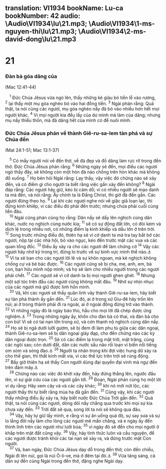 translation: VI1934
bookName: Lu-ca 
bookNumber: 42
audio: \Audio\VI1934\lu\21.mp3; \Audio\VI1934\1-ms-nguyen-thi\lu\21.mp3; \Audio\VI1934\2-ms-david-dong\lu\21.mp3
-------

<div class="title"><h1>21</h1><h3>Đàn bà góa dâng của</h3><p>(Mac 12:41-44)</p></div>
<span class="verse lu_21_1"> <sup>1</sup> Đức Chúa Jêsus vừa ngó lên, thấy những kẻ giàu bỏ tiền lễ vào rương, </span>
<span class="verse lu_21_2"><sup>2</sup> lại thấy một mụ góa nghèo bỏ vào hai đồng tiền. </span>
<span class="verse lu_21_3"><sup>3</sup> Ngài phán rằng: Quả thật, ta nói cùng các ngươi, mụ góa nghèo nầy đã bỏ vào nhiều hơn hết mọi người khác. </span>
<span class="verse lu_21_4"><sup>4</sup> Vì mọi người kia đều lấy của dư mình mà làm của dâng; nhưng mụ nầy thiếu thốn, mà đã dâng hết của mình có để nuôi mình. <br/></span>
<div class="title"><h3>Đức Chúa Jêsus phán về thành Giê-ru-sa-lem tàn phá và sự Chúa đến</h3><p>(Mat 24:1-51; Mac 13:1-37)</p></div>
<span class="verse lu_21_5"> <sup>5</sup> Có mấy người nói về đền thờ, về đá đẹp và đồ dâng làm rực rỡ trong đền thờ. Đức Chúa Jêsus phán rằng: </span>
<span class="verse lu_21_6"><sup>6</sup> Những ngày sẽ đến, mọi điều các ngươi ngó thấy đây, sẽ không còn một hòn đá nào chồng trên hòn khác mà không đổ xuống. </span>
<span class="verse lu_21_7"><sup>7</sup> Họ bèn hỏi Ngài rằng: Lạy thầy, vậy việc đó chừng nào sẽ xảy đến, và có điềm gì cho người ta biết rằng việc gần xảy đến không? </span>
<span class="verse lu_21_8"><sup>8</sup> Ngài đáp rằng: Các ngươi hãy giữ, kẻo bị cám dỗ; vì có nhiều người sẽ mạo danh ta mà đến, và nói rằng: Ấy chính ta là Đấng Christ, thì giờ đã đến gần. Các ngươi đừng theo họ. </span>
<span class="verse lu_21_9"><sup>9</sup> Lại khi các ngươi nghe nói về giặc giã loạn lạc, thì đừng kinh khiếp, vì các điều đó phải đến trước; nhưng chưa phải cuối cùng liền đâu. <br/></span>
<span class="verse lu_21_10"> <sup>10</sup> Ngài cũng phán cùng họ rằng: Dân nầy sẽ dấy lên nghịch cùng dân khác, nước nọ nghịch cùng nước kia; </span>
<span class="verse lu_21_11"><sup>11</sup> sẽ có sự động đất lớn, có đói kém và dịch lệ trong nhiều nơi, có những điềm lạ kinh khiếp và dấu lớn ở trên trời. </span>
<span class="verse lu_21_12"><sup>12</sup> Song trước những điều đó, thiên hạ sẽ vì cớ danh ta mà tra tay bắt bớ các ngươi, nộp tại các nhà hội, bỏ vào ngục, kéo đến trước mặt các vua và các quan tổng đốc. </span>
<span class="verse lu_21_13"><sup>13</sup> Điều ấy xảy ra cho các ngươi để làm chứng cớ </span>
<span class="verse lu_21_14"><sup>14</sup> Vậy các ngươi hãy nhớ kỹ trong trí, đừng lo trước về sự binh vực mình thể nào.<a data-toggle="tooltip" data-placement="bottom" title="Lu 12:11-12">⚓</a></span>
<span class="verse lu_21_15"><sup>15</sup> Vì ta sẽ ban cho các ngươi lời lẽ và sự khôn ngoan, mà kẻ nghịch không chống cự và bẻ bác được. </span>
<span class="verse lu_21_16"><sup>16</sup> Các ngươi cũng sẽ bị cha, mẹ, anh, em, bà con, bạn hữu mình nộp mình; và họ sẽ làm cho nhiều người trong các ngươi phải chết. </span>
<span class="verse lu_21_17"><sup>17</sup> Các ngươi sẽ vì cớ danh ta bị mọi người ghen ghét. </span>
<span class="verse lu_21_18"><sup>18</sup> Nhưng một sợi tóc trên đầu các ngươi cũng không mất đâu. </span>
<span class="verse lu_21_19"><sup>19</sup> Nhờ sự nhịn nhục của các ngươi mà giữ được linh hồn mình. <br/></span>
<span class="verse lu_21_20"> <sup>20</sup> Vả, khi các ngươi sẽ thấy quân lính vây thành Giê-ru-sa-lem, hãy biết sự tàn phá thành ấy gần đến. </span>
<span class="verse lu_21_21"><sup>21</sup> Lúc đó, ai ở trong xứ Giu-đê hãy trốn lên núi; ai ở trong thành phải đi ra ngoài, ai ở ngoài đồng đừng trở vào thành. </span>
<span class="verse lu_21_22"><sup>22</sup> Vì những ngày đó là ngày báo thù, hầu cho mọi lời đã chép được ứng nghiệm.<a data-toggle="tooltip" data-placement="bottom" title="Os 9:7">⚓</a></span>
<span class="verse lu_21_23"><sup>23</sup> Trong những ngày ấy, khốn cho đàn bà có thai, và đàn bà cho con bú! Vì sẽ có tai nạn lớn trong xứ, và cơn thạnh nộ nghịch cùng dân nầy. </span>
<span class="verse lu_21_24"><sup>24</sup> Họ sẽ bị ngã dưới lưỡi gươm, sẽ bị đem đi làm phu tù giữa các dân ngoại, thành Giê-ru-sa-lem sẽ bị dân ngoại giày đạp, cho đến chừng nào các kỳ dân ngoại được trọn. </span>
<span class="verse lu_21_25"><sup>25</sup> Sẽ có các điềm lạ trong mặt trời, mặt trăng, cùng các ngôi sao; còn dưới đất, dân các nước sầu não rối loạn vì biển nổi tiếng om sòm và sóng đào.<a data-toggle="tooltip" data-placement="bottom" title="Es 13:10; Exe 32:7; Gio 2:31; Kh 6:12-13">⚓</a></span>
<span class="verse lu_21_26"><sup>26</sup> Người ta nhân trong khi đợi việc hung dữ xảy ra cho thế gian, thì thất kinh mất vía, vì các thế lực trên trời sẽ rúng động. </span>
<span class="verse lu_21_27"><sup>27</sup> Bấy giờ thiên hạ sẽ thấy Con người dùng đại quyền đại vinh mà ngự đến trên đám mây.<a data-toggle="tooltip" data-placement="bottom" title="Da 7:13; Kh 1:7">⚓</a><br/></span>
<span class="verse lu_21_28"> <sup>28</sup> Chừng nào các việc đó khởi xảy đến, hãy đứng thẳng lên, ngước đầu lên, vì sự giải cứu của các ngươi gần tới. </span>
<span class="verse lu_21_29"><sup>29</sup> Đoạn, Ngài phán cùng họ một lời ví dụ rằng: Hãy xem cây vả và các cây khác; </span>
<span class="verse lu_21_30"><sup>30</sup> khi nó mới nứt lộc, các ngươi thấy thì tự biết rằng mùa hạ đã gần đến. </span>
<span class="verse lu_21_31"><sup>31</sup> Cũng vậy, khi các ngươi thấy những điều ấy xảy ra, hãy biết nước Đức Chúa Trời gần đến. </span>
<span class="verse lu_21_32"><sup>32</sup> Quả thật, ta nói cùng các ngươi, dòng dõi nầy chẳng qua trước khi mọi sự kia chưa xảy đến. </span>
<span class="verse lu_21_33"><sup>33</sup> Trời đất sẽ qua, song lời ta nói sẽ không qua đâu. <br/></span>
<span class="verse lu_21_34"> <sup>34</sup> Vậy, hãy tự giữ lấy mình, e rằng vì sự ăn uống quá độ, sự say sưa và sự lo lắng đời nầy làm cho lòng các ngươi mê mẩn chăng, và e ngày ấy đến thình lình trên các ngươi như lưới bủa; </span>
<span class="verse lu_21_35"><sup>35</sup> vì ngày đó sẽ đến cho mọi người ở khắp trên mặt đất cũng vậy. </span>
<span class="verse lu_21_36"><sup>36</sup> Vậy, hãy tỉnh thức luôn và cầu nguyện, để các ngươi được tránh khỏi các tai nạn sẽ xảy ra, và đứng trước mặt Con người. <br/></span>
<span class="verse lu_21_37"> <sup>37</sup> Vả, ban ngày, Đức Chúa Jêsus dạy dỗ trong đền thờ; còn đến chiều, Ngài đi lên núi, gọi là núi Ô-li-ve, mà ở đêm tại đó.<a data-toggle="tooltip" data-placement="bottom" title="Lu 19:47">⚓</a></span>
<span class="verse lu_21_38"><sup>38</sup> Vừa tảng sáng, cả dân sự đến cùng Ngài trong đền thờ, đặng nghe Ngài dạy. <br/></span>
